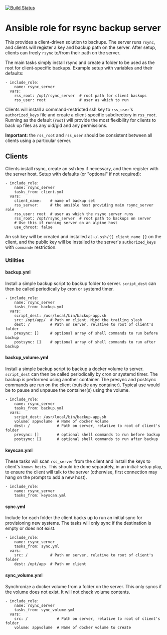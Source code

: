 [![Build Status](https://travis-ci.org/pwalkr/ansible-rsync_server.svg?branch=master)](https://travis-ci.org/pwalkr/ansible-rsync_server)

# Ansible role for rsync backup server

This provides a client-driven solution to backups. The server runs `rsync`, and
clients will register a key and backup path on the server. After setup, clients
can freely `rsync` to/from their path on the server.

The main tasks simply install rsync and create a folder to be used as the root
for client-specific backups. Example setup with variables and their defaults:

    - include_role:
        name: rsync_server
      vars:
        rss_root: /opt/rsync_server  # root path for client backups
        rss_user: root               # user as which to run

Clients will install a command-restricted ssh key to `rss_user`'s
`authorized_keys` file and create a client-specific subdirectory in `rss_root`.
Running as the default (`root`) will provide the most flexibility for clients
to back up files as any uid/gid and any permissions.

**Important:** the `rss_root` and `rss_user` should be consistent between all
clients using a particular server.

## Clients

Clients install rsync, create an ssh key if necessary, and then register with
the server host. Setup with defaults (or "optional" if not required):

    - include_role:
        name: rsync_server
        tasks_from: client.yml
      vars:
        client_name:    # name of backup set
        rss_server:     # the ansible host providing main rsync_server role
        rss_user: root  # user as which the rsync server runs
        rss_root: /opt/rsync_server  # root path to backups on server
        # Use this if running server on an alpine host
        use_chroot: false

An ssh key will be created and installed at `~/.ssh/{{ client_name }}` on the
client, and the public key will be installed to the server's `authorized_keys`
with `command=` restriction.

### Utilities

#### backup.yml

Install a simple backup script to backup folder to server. `script_dest` can
then be called periodically by cron or systemd timer.

    - include_role:
        name: rsync_server
        tasks_from: backup.yml
      vars:
        script_dest: /usr/local/bin/backup-app.sh
        src: /opt/app/  # Path on client. Mind the trailing slash
        dest: /         # Path on server, relative to root of client's folder
        presync: []     # optional array of shell commands to run before backup
        postsync: []    # optional array of shell commands to run after backup

#### backup_volume.yml

Install a simple backup script to backup a docker volume to server.
`script_dest` can then be called periodically by cron or systemd timer. The
backup is performed using another container. The presync and postsync commands
are run on the client (outside any container). Typical use would be to pause and
unpause the container(s) using the volume.

    - include_role:
        name: rsync_server
        tasks_from: backup.yml
      vars:
        script_dest: /usr/local/bin/backup-app.sh
        volume: appvolume  # Name of docker volume
        dest: /            # Path on server, relative to root of client's folder
        presync: []        # optional shell commands to run before backup
        postsync: []       # optional shell commands to run after backup

#### keyscan.yml

These tasks will scan `rss_server` from the client and install the keys to
client's `known_hosts`. This should be done separately, in an initial-setup
play, to ensure the client will talk to the server (otherwise, first connection
may hang on the prompt to add a new host).

    - include_role:
        name: rsync_server
        tasks_from: keyscan.yml

#### sync.yml

Include for each folder the client backs up to run an initial sync for
provisioning new systems. The tasks will only sync if the destination is empty
or does not exist.

    - include_role:
        name: rsync_server
        tasks_from: sync.yml
      vars:
        src: /          # Path on server, relative to root of client's folder
        dest: /opt/app  # Path on client

#### sync_volume.yml

Synchronize a docker volume from a folder on the server. This only syncs if the
volume does not exist. It will not check volume contents.

    - include_role:
        name: rsync_server
        tasks_from: sync_volume.yml
      vars:
        src: /             # Path on server, relative to root of client's folder
        volume: appvolume  # Name of docker volume to create
